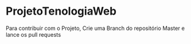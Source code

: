 # ProjetoTenologiaWeb

Para contribuir com o Projeto, Crie uma Branch do repositório Master e lance os pull requests
